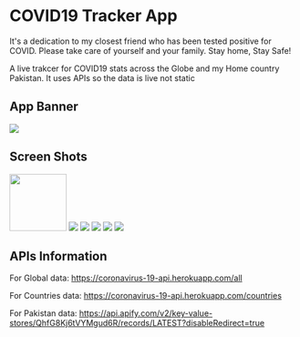 # COVID19 Tracker App

It's a dedication to my closest friend who has been tested positive for COVID. Please take care of yourself and your family. Stay home, Stay Safe!

A live trakcer for COVID19 stats across the Globe and my Home country Pakistan. It uses APIs so the data is live not static

## App Banner

<img src = "ScreenShot/covid19.png">

## Screen Shots

<img src = "ScreenShot/splash.jpg" height = 100;> <img src = "ScreenShot/dashboard.jpg"> <img src = "ScreenShot/pak.jpg"> <img src = "ScreenShot/country.jpg"> <img src = "ScreenShot/countryDetails.jpg"> <img src = "ScreenShot/info.jpg">

## APIs Information
For Global data: https://coronavirus-19-api.herokuapp.com/all

For Countries data: https://coronavirus-19-api.herokuapp.com/countries

For Pakistan data: https://api.apify.com/v2/key-value-stores/QhfG8Kj6tVYMgud6R/records/LATEST?disableRedirect=true